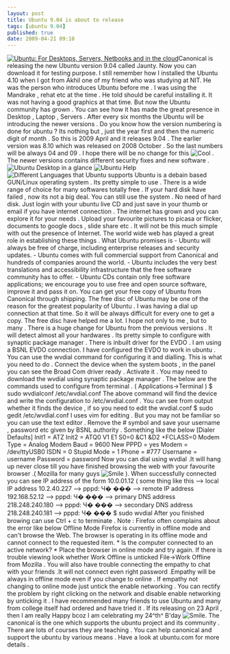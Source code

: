 ```yaml
---
layout: post
title: Ubuntu 9.04 is about to release
tags: [ubuntu 9.04]
published: true
date: 2009-04-21 09:10
---
```

[![Ubuntu: For Desktops, Servers, Netbooks and in the cloud](http://www.ubuntu.com/files/countdown/static.png "Ubuntu: For Desktops, Servers, Netbooks and in the cloud")](http://www.ubuntu.com "Get Ubuntu")Canonical is releasing the new Ubuntu version 9.04 called Jaunty. Now you can download it for testing purpose. I still remember how I installed the Ubuntu 4.10 when I got from Akhil one of my friend who was studying at NIT. He was the person who introduces Ubuntu before me . I was using the Mandrake , rehat etc at the time . He told should be careful installing it. It was not having a good graphics at that time. But now the Ubuntu community has grown . You can see how it has made the great presence in Desktop , Laptop , Servers .  After every six months the Ubuntu will be introducing the newer versions . Do you know how the version numbering is done for ubuntu ? Its nothing but , just the year first and then the numeric digit of month . So this is 2009 April and it releases 9.04 . The earlier version was 8.10 which was released on 2008 October . So the last numbers will be always 04 and 09 . I hope there will be no change for this ![Cool](plugins/editors/tinymce/jscripts/tiny_mce/plugins/emotions/images/smiley-cool.gif "Cool") . The newer versions contains different security fixes and new software .  ![Ubuntu Desktop in a glance](http://farm4.static.flickr.com/3322/3491661248_7d36df796e.jpg?v=0 "Ubuntu Desktop in a glance") ![Ubuntu Help](http://farm4.static.flickr.com/3627/3490846393_a39d5d1353.jpg?v=0 "Ubuntu Help") ![Different Languages that Ubuntu supports](http://farm4.static.flickr.com/3538/3491663748_08468e9dd3.jpg?v=0 "Different Languages that Ubuntu supports") Ubuntu is a debain based GUN/Linux operating system . Its pretty simple to use . There is a wide range of choice for many softwares totally free . If your hard disk have failed , now its not a big deal. You can still use the system . No need of hard disk. Just login with your ubuntu live CD and just save in your thumb or email if you have internet connection . The internet has grown and you can explore it for your needs . Upload your favourite pictures to picasa or flicker, documents to google docs , slide share etc . It will not be this much simple with out the presence of Internet. The world wide web has played a great role in establishing these things .  What Ubuntu promises is  -   Ubuntu will always be free of charge, including enterprise     releases and security updates. -   Ubuntu comes with full commercial support from Canonical and     hundreds of companies around the world. -   Ubuntu includes the very best translations and accessibility     infrastructure that the free software community has to offer. -   Ubuntu CDs contain only free software applications; we     encourage you to use free and open source software, improve it and     pass it on.  You can get your free copy of Ubuntu from Canonical through shipping. The free disc of Ubuntu may be one of the reason for the greatest popularity of Ubuntu . I was having a dial up connection at that time. So it will be always difficult for every one to get a copy. The free disc have helped me a lot. I hope not only to me , but to many . There is a huge change for Ubuntu from the previous versions . It will detect almost all your hardwares . Its pretty simple to configure with synaptic package manager . There is inbuilt driver for the EVDO . I am using a BSNL EVDO connection. I have configured the EVDO to work in ubuntu . You can use the wvdial command for configuring it and dialling.  This is what you need to do .  Connect the device when the system boots , in the panel you can see the Broad Com driver ready . Activate it . You may need to download the wvdial using synaptic package manager . The below are the commands used to configure from terminal . ( Applications-\>Terminal )  $ sudo wvdialconf /etc/wvdial.conf  The above command will find the device and write the configuration to /etc/wvdial.conf . You can see from output whether it finds the device , if so you need to edit the wvdial.conf  $ sudo gedit /etc/wvdial.conf  I uses vim for editing . But you may not be familiar so you can use the text editor . Remove the \# symbol and save your username , password etc given by BSNL authority . Something like the below  [Dialer Defaults] Init1 = ATZ Init2 = ATQ0 V1 E1 S0=0 &C1 &D2 +FCLASS=0 Modem Type = Analog Modem Baud = 9600 New PPPD = yes Modem = /dev/ttyUSB0 ISDN = 0 Stupid Mode = 1 Phone = \#777 Username = username Password = password Now you can dial using wvdial .It will hang up never close till you have finished browsing the web with your favourite browser .( Mozilla for many guys ![Smile](plugins/editors/tinymce/jscripts/tiny_mce/plugins/emotions/images/smiley-smile.gif "Smile") ). When successfully connected you can see IP address of the form 10.0.01.12 ( some thing like this --\> local IP address 10.2.40.227 --\> pppd: Ч� ��� --\> remote IP address 192.168.52.12 --\> pppd: Ч� ��� --\> primary DNS address 218.248.240.180 --\> pppd: Ч� ��� --\> secondary DNS address 218.248.240.181 --\> pppd: Ч� ���  $ sudo wvdial  After you finished browing can use Ctrl + c to terminate .  Note : Firefox often complains about the error like below  Offline Mode Firefox is currently in offline mode and can't browse the Web. The browser is operating in its offline mode and cannot connect to the requested item. \* Is the computer connected to an active network? \* Place the browser in online mode and try again.  If there is trouble viewing look whether Work Offline is unticked File-\>Work Offline from Mozilla .  You will also have trouble connecting the empathy to chat with your friends .It will not connect even right password .Empathy will be always in offline mode even if you change to online . If empathy not changing to online mode just untick the enable networking .  You can rectify the problem by right clicking on the network and disable enable networking by unticking it .  I have recommended many friends to use Ubuntu and many from college itself had ordered and have tried it . If its releasing on 23 April , then I am really Happy bcoz I am celebrating my 24^th^ B'day ![Smile](plugins/editors/tinymce/jscripts/tiny_mce/plugins/emotions/images/smiley-smile.gif "Smile").  The canonical is the one which supports the ubuntu project and its community . There are lots of courses they are teaching . You can help canonical and support the ubuntu by various means . Have a look at ubuntu.com for more details .   
